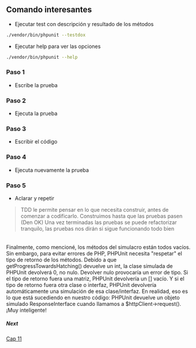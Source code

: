 Comando interesantes
--------------------

* Ejecutar test con descripción y resultado de los métodos

```bash
./vendor/bin/phpunit --testdox
```

* Ejecutar help para ver las opciones

```bash
./vendor/bin/phpunit --help
```

### Paso 1

* Escribe la prueba

### Paso 2

* Ejecuta la prueba

### Paso 3

* Escribir el código

### Paso 4

* Ejecuta nuevamente la prueba

### Paso 5

* Aclarar y repetir

> TDD le permite pensar en lo que necesita construir, antes de comenzar a codificarlo.
> Construimos hasta que las pruebas pasen (Den OK)
> Una vez terminadas las pruebas se puede refactorizar tranquilo, las pruebas nos dirán si sigue funcionando todo bien

######  

Finalmente, como mencioné, los métodos del simulacro están todos vacíos. Sin embargo, para evitar errores de PHP,
PHPUnit necesita "respetar" el tipo de retorno de los métodos. Debido a que getProgressTowardsHatching() devuelve un
int, la clase simulada de PHPUnit devolverá 0, no nulo. Devolver nulo provocaría un error de tipo. Si el tipo de retorno
fuera una matriz, PHPUnit devolvería un [] vacío. Y si el tipo de retorno fuera otra clase o interfaz, PHPUnit
devolvería automáticamente una simulación de esa clase/interfaz. En realidad, eso es lo que está sucediendo en nuestro
código: PHPUnit devuelve un objeto simulado ResponseInterface cuando llamamos a $httpClient->request(). ¡Muy
inteligente!

##### Next

[Cap 11](https://symfonycasts.com/es/screencast/phpunit/mocking-stubs#play)